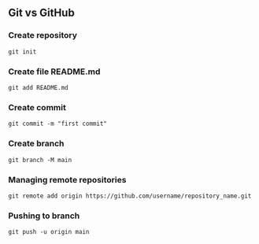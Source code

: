 ## Git vs GitHub

### Create repository

```git init```

### Create file README.md

```git add README.md```

### Create commit

```git commit -m "first commit"```

### Create branch

```git branch -M main```

### Managing remote repositories 

```git remote add origin https://github.com/username/repository_name.git```

### Pushing to branch

```git push -u origin main```